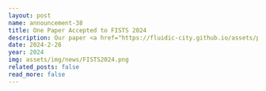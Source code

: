 ```yaml
---
layout: post
name: announcement-38
title: One Paper Accepted to FISTS​ 2024
description: Our paper <a href="https://fluidic-city.github.io/assets/pdf/Villarreal2024Eco.pdf"> Analyzing Emissions and Energy Efficiency at Unsignalized Real-world Intersections Under Mixed Traffic Control </a> has been accepted to IEEE Forum for Innovative Sustainable Transportation Systems (FISTS)​, 2024. Congratulations to all the authors!
date: 2024-2-26
year: 2024
img: assets/img/news/FISTS2024.png
related_posts: false
read_more: false
---
```

